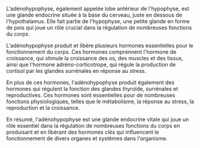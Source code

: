 L'adénohypophyse, également appelée lobe antérieur de l'hypophyse, est une glande endocrine située à la base du cerveau, juste en dessous de l'hypothalamus. Elle fait partie de l'hypophyse, une petite glande en forme de pois qui joue un rôle crucial dans la régulation de nombreuses fonctions du corps. 

L'adénohypophyse produit et libère plusieurs hormones essentielles pour le fonctionnement du corps. Ces hormones comprennent l'hormone de croissance, qui stimule la croissance des os, des muscles et des tissus, ainsi que l'hormone adréno-corticotrope, qui régule la production de cortisol par les glandes surrénales en réponse au stress. 

En plus de ces hormones, l'adénohypophyse produit également des hormones qui régulent la fonction des glandes thyroïde, surrénales et reproductives. Ces hormones sont essentielles pour de nombreuses fonctions physiologiques, telles que le métabolisme, la réponse au stress, la reproduction et la croissance.

En résumé, l'adénohypophyse est une glande endocrine vitale qui joue un rôle essentiel dans la régulation de nombreuses fonctions du corps en produisant et en libérant des hormones clés qui influencent le fonctionnement de divers organes et systèmes dans l'organisme.